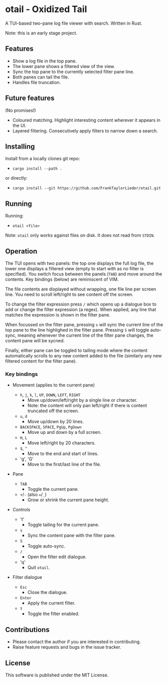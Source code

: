 # otail - Oxidized Tail

A TUI-based two-pane log file viewer with search. Written in Rust.

Note: this is an early stage project.

## Features

- Show a log file in the top pane.
- The lower pane shows a filtered view of the view.
- Sync the top pane to the currently selected filter pane line.
- Both panes can tail the file.
- Handles file truncation.

## Future features

(No promises!)

- Coloured matching. Highlight interesting content wherever it appears in the UI.
- Layered filtering. Consecutively apply filters to narrow down a search.

## Installing

Install from a locally clones git repo:

- `cargo install --path .`

or directly:

- `cargo install --git https://github.com/FrankTaylorLieder/otail.git`

## Running

Running:

- `otail <file>`

Note: `otail` only works against files on disk. It does not read from `STDIN`.

## Operation

The TUI opens with two panels: the top one displays the full log file, the
lower one displays a filtered view (empty to start with as no filter is
specified). You switch focus between the panels (`TAB`) and move around the
contents. Key bindings (below) are reminiscent of VIM.

The file contents are displayed without wrapping, one file line per screen
line. You need to scroll left/right to see content off the screen.

To change the filter expression press `/` which opens up a dialogue box to add
or change the filter expression (a regex). When applied, any line that matches
the expression is shown in the filter pane.

When focussed on the filter pane, pressing `s` will sync the current line of
the top pane to the line highlighed in the filter pane. Pressing `S` will
toggle auto-sync, meaning whenever the current line of the filter pane changes,
the content pane will be sycned.

Finally, either pane can be toggled to tailing mode where the content
automatically scrolls to any new content added to the file (similarly any new
filtered content for the filter pane).

### Key bindings

- Movement (applies to the current pane)
  - `h`, `j`, `k`, `l`, `UP`, `DOWN`, `LEFT`, `RIGHT`
    - Move up/down/left/right by a single line or character.
    - Note: the content will only pan left/right if there is content truncated
    off the screen.
  - `u`, `d`
    - Move up/down by 20 lines.
  - `BACKSPACE`, `SPACE`, `PgUp`, `PgDown`
    - Move up and down by a full screen.
  - `H`, `L`
    - Move left/right by 20 characters.
  - `$`, `^`
    - Move to the end and start of lines.
  - 'g', 'G'
    - Move to the first/last line of the file.

- Pane
  - `TAB`
    - Toggle the current pane.
  - `+`/`-` (also `=`/`_`)
    - Grow or shrink the current pane height.

- Controls
  - 't'
    - Toggle tailing for the current pane.
  - `s`
    - Sync the content pane with the filter pane.
  - `S`
    - Toggle auto-sync.
  - `/`
    - Open the filter edit dialogue.
  - 'q'
    - Quit `otail`.

- Filter dialogue
  - `Esc`
    - Close the dialogue.
  - `Enter`
    - Apply the current filter.
  - `t`
    - Toggle the filter enabled.


## Contributions

- Please contact the author if you are interested in contributing.
- Raise feature requests and bugs in the issue tracker.

## License

This software is published under the MIT License.


